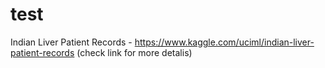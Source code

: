# test


Indian Liver Patient Records - https://www.kaggle.com/uciml/indian-liver-patient-records (check link for more detalis)
